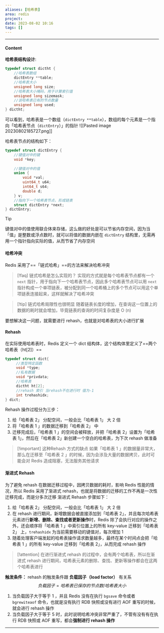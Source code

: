 ```yaml
---
aliases: [哈希表]
area: redis
project: 
date: 2023-08-02 10:16
tags: []
---
```

---
#### Content
**哈希表结构设计**:
```cpp
typedef struct dictht {
    //哈希表数组
    dictEntry **table;
    //哈希表大小
    unsigned long size;  
    //哈希表大小掩码，用于计算索引值
    unsigned long sizemask;
    //该哈希表已有的节点数量
    unsigned long used;
} dictht;
```
可以看到，哈希表是一个数组（`dictEntry **table`），数组的每个元素是一个指向「哈希表节点（`dictEntry`）」的指针
![[Pasted image 20230802185727.png]]

哈希表节点的结构如下：
```cpp
typedef struct dictEntry {
    //键值对中的键
    void *key;
  
    //键值对中的值
    union {
        void *val;
        uint64_t u64;
        int64_t s64;
        double d;
    } v;
    //指向下一个哈希表节点，形成链表
    struct dictEntry *next;
} dictEntry;
```

> [!tip] 
> 键值对中的值使用联合体来存储，这么做的好处是可以节省内存空间，因为当「值」是整数或浮点数时，就可以将值的数据内嵌在 `dictEntry` 结构里，无需再用一个指针指向实际的值，从而节省了内存空间

#### 哈希冲突
Redis 采用了==「链式哈希」==的方法来解决哈希冲突

> [!faq] 链式哈希是怎么实现的？
> 实现的方式就是每个哈希表节点都有一个 `next` 指针，用于指向下一个哈希表节点，因此多个哈希表节点可以用 `next` 指针构成一个单项链表，被分配到同一个哈希桶上的多个节点可以用这个单项链表连接起来，这样就解决了哈希冲突

> [!tip] 链式哈希局限性也很明显
> 随着链表长度的增加，在查询这一位置上的数据的耗时就会增加，毕竟链表的查询的时间复杂度是 O (n)

要想解决这一问题，就需要进行 rehash，也就是对哈希表的大小进行扩展

#### Rehash
在实际使用哈希表时，Redis 定义一个 dict 结构体，这个结构体里定义了==两个哈希表（ht[2]）==
```cpp
typedef struct dict{
     //类型特定函数
     void *type;
     //私有数据
     void *privdata;
     //哈希表
     dictht ht[2];
     //rehash 索引 当rehash不在进行时 值为-1
     int trehashidx; 
} dict;
```

Rehash 操作过程分为三步：
1. 给「哈希表 2」 分配空间，一般会比「哈希表 1」 大 2 倍
2. 将「哈希表 1 」的数据迁移到「哈希表 2」 中
3. 迁移完成后，「哈希表 1 」的空间会被释放，并把「哈希表 2」设置为「哈希表 1」，然后在「哈希表 2」新创建一个空白的哈希表，为下次 rehash 做准备

> [!important] 这种Rehash 方式的缺点
> 如果「哈希表 1 」的数据量非常大，那么在迁移至「哈希表 2 」的时候，因为会涉及大量的数据拷贝，此时可能会对 Redis 造成阻塞，无法服务其他请求

#### 渐进式 Rehash
为了避免 rehash 在数据迁移过程中，因拷贝数据的耗时，影响 Redis 性能的情况，所以 Redis 采用了渐进式 rehash，也就是将数据的迁移的工作不再是一次性迁移完成，而是分多次迁移
渐进式 Rehash 步骤如下：
1. 给「哈希表 2」 分配空间，一般会比「哈希表 1」 大 2 倍
2. 在 rehash 进行期间，新增数据会被直接添加到「哈希表 2」，并且每次哈希表元素进行**新增、删除、查找或者更新操作**时，Redis 除了会执行对应的操作之外，还会顺序将「哈希表 1 」中索引位置上的所有 key-value 迁移到「哈希表 2」 上，`trehashidx` 为当前需要移动的键值对，每次增加 1
3. 随着处理客户端发起的哈希表操作请求数量越多，最终在某个时间点会把「哈希表 1 」的所有 key-value 迁移到「哈希表 2」，从而完成 rehash 操作

> [!attention] 
> 在进行渐进式 rehash 的过程中，会有两个哈希表，所以在渐进式 rehash 进行期间，哈希表元素的删除、查找、更新等操作都会在这两个哈希表进行

**触发条件：**
rehash 的触发条件跟 **负载因子（load factor）** 有关系
$$
负载因子 = 哈希表已保存的节点数 / 哈希表大小
$$
1. 当负载因子大于等于 1 ，并且 Redis 没有在执行 `bgsave` 命令或者 `bgrewiteaof` 命令，也就是没有执行 RDB 快照或没有进行 AOF 重写的时候，就会进行 rehash 操作
2. 当负载因子大于等于 5 时，此时说明哈希冲突非常严重了，不管有没有有在执行 RDB 快照或 AOF 重写，都会**强制进行 rehash 操作**

---
